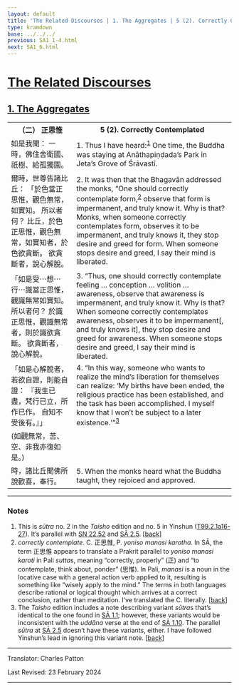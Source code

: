 ```yaml
---
layout: default
title: 'The Related Discourses | 1. The Aggregates | 5 (2). Correctly Contemplated'
type: kramdown
base: ../../../
previous: SA1_1-4.html
next: SA1_6.html
---
```


<h1><a href='(../index.html)'>The Related Discourses</a></h1>
<h2><a href='index.html'>1. The Aggregates</a></h2>

<table class="trans">
  <th class='ch'>（二） 正思惟</th>
  <th class='en'>5 (2). Correctly Contemplated</th>
  <tr>
    <td title='t99.2.1a16'>如是我聞： 一時，佛住舍衛國、祇樹、給孤獨園。</td>
    <td id='p1'>1. Thus I have heard:<sup id="ref1"><a href="#n1">1</a></sup> One time, the Buddha was staying at Anāthapiṇḍada’s Park in Jeta’s Grove of Śrāvastī.</td>
  </tr>
  <tr>
    <td title='t99.2.1a17'>爾時，世尊告諸比丘： 「於色當正思惟，觀色無常，如實知。 所以者何？ 比丘，於色正思惟，觀色無常，如實知者，於色欲貪斷。 欲貪斷者，說心解脫。</td>
    <td id='p2'>2. It was then that the Bhagavān addressed the monks, “One should correctly contemplate form,<sup id="ref2"><a href="#n2">2</a></sup> observe that form is impermanent, and truly know it. Why is that? Monks, when someone correctly contemplates form, observes it to be impermanent, and truly knows it, they stop desire and greed for form. When someone stops desire and greed, I say their mind is liberated.</td>
  </tr>
  <tr>
    <td title='t99.2.1a20'>「如是受⋯想⋯行⋯識當正思惟，觀識無常如實知。 所以者何？ 於識正思惟，觀識無常者，則於識欲貪斷。 欲貪斷者，說心解脫。</td>
    <td id='p3'>3. “Thus, one should correctly contemplate feeling … conception … volition … awareness, observe that awareness is impermanent, and truly know it. Why is that? When someone correctly contemplates awareness, observes it to be impermanent[, and truly knows it], they stop desire and greed for awareness. When someone stops desire and greed, I say their mind is liberated.</td>
  </tr>
  <tr>
    <td title='t99.2.1a23'>「如是心解脫者，若欲自證，則能自證： 『我生已盡，梵行已立，所作已作。 自知不受後有。』」 </td>
    <td id='p4'>4. “In this way, someone who wants to realize the mind’s liberation for themselves can realize: ‘My births have been ended, the religious practice has been established, and the task has been accomplished. I myself know that I won’t be subject to a later existence.’”<sup id="ref3"><a href="#n3">3</a></sup></td>
  </tr>
  <tr>
    <td title='t99.2.1a14'>(如觀無常，苦、空、非我亦復如是。)</td>
    <td></td>
  </tr>
  <tr>
    <td title='t99.2.1a26'>時，諸比丘聞佛所說歡喜，奉行。</td>
    <td id='p5'>5. When the monks heard what the Buddha taught, they rejoiced and approved.</td>
  </tr>
</table>

<hr/>

<h3 id="notes">Notes</h3>

<ol>
<li id="n1">This is <em>sūtra</em> no. 2 in the <cite>Taisho</cite> edition and no. 5 in Yinshun (<a href="https://cbetaonline.dila.edu.tw/zh/T02n0099_p0001a16" target="_blank">T99.2.1a16-27</a>). It’s parallel with <a href="https://suttacentral.net/sn22.52" target="_blank">SN 22.52</a> and <a href="../02/sa2_5.html" target="_blank">SĀ 2.5</a>. [<a href="#ref1">back</a>]</li>
<li id="n2"><em>correctly contemplate</em>. C. 正思惟, P. <em>yoniso manasi karotha</em>. In SĀ, the term 正思惟 appears to translate a Prakrit parallel to <em>yoniso manasi karoti</em> in Pali <em>sutta</em>s, meaning “correctly, properly” (正) and “to contemplate, think about, ponder” (思惟). In Pali, <em>manasi</em> is a noun in the locative case with a general action verb applied to it, resulting is something like “wisely apply to the mind.” The terms in both languages describe rational or logical thought which arrives at a correct conclusion, rather than meditation. I’ve translated the C. literally. [<a href="#ref2">back</a>]</li>
<li id="n3">The <cite>Taisho</cite> edition includes a note describing variant <em>sūtra</em>s that’s identical to the one found in <a href="sa1_1.html" target="_blank">SĀ 1.1</a>; however, these variants would be inconsistent with the <em>uddāna</em> verse at the end of <a href="sa1_10.html" target="_blank">SĀ 1.10</a>. The parallel <em>sūtra</em> at <a href="../02/sa2_5.html" target="_blank">SĀ 2.5</a> doesn’t have these variants, either. I have followed Yinshun’s lead in ignoring this variant note. [<a href="#ref3">back</a>]</li>
</ol>
<hr/>

<p class="translator">Translator: Charles Patton</p>
<p class='revised'>Last Revised: 23 February 2024</p>

<hr/>